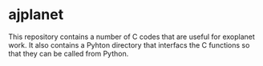 # ajplanet

This repository contains a number of C codes that are useful for exoplanet work. It also contains a Pyhton directory that interfacs the C functions so that they can be called from Python.
